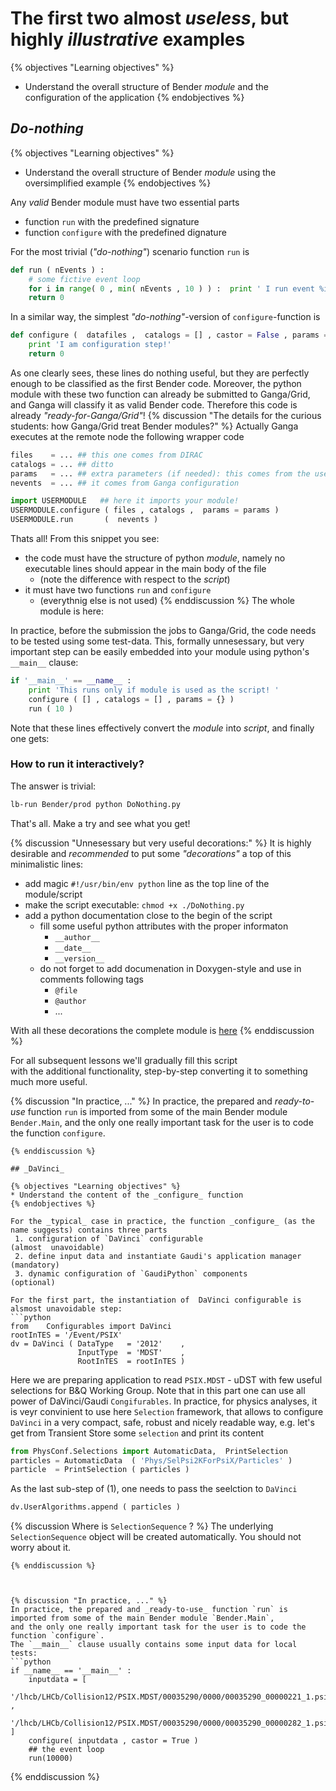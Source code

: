 # The  first  two almost _useless_, but highly _illustrative_ examples 

{% objectives "Learning objectives" %}
* Understand the overall structure of Bender _module_ and the configuration of the application 
{% endobjectives %}

## _Do-nothing_

{% objectives "Learning objectives" %}
* Understand the overall structure of Bender _module_ using the oversimplified example
{% endobjectives %}

Any _valid_ Bender module must have two essential parts 

 - function `run`  with the predefined signature 
 - function `configure` with the predefined dignature 

For the most trivial (_"do-nothing"_) scenario function `run` is
```python
def run ( nEvents ) :
    # some fictive event loop 
    for i in range( 0 , min( nEvents , 10 ) ) :  print ' I run event %i ' % i        
    return 0
```
In a similar way, the simplest _"do-nothing"_-version of `configure`-function is 
```python
def configure (  datafiles ,  catalogs = [] , castor = False , params = {} ) :   
    print 'I am configuration step!'
    return 0
``` 
As one clearly sees, these lines do nothing useful, but they are perfectly enough
to be classified as the first Bender code. 
Moreover, the python module with these two function
can already be submitted to Ganga/Grid, and Ganga will classify it as valid Bender code.
Therefore this code is already _"ready-for-Ganga/Grid"_!
{% discussion "The details for the curious students: how Ganga/Grid treat Bender modules?" %}
Actually Ganga executes at the remote node the following wrapper code
```python
files    = ... ## this one comes from DIRAC
catalogs = ... ## ditto 
params   = ... ## extra parameters (if needed): this comes from the user
nevents  = ... ## it comes from Ganga configuration

import USERMODULE   ## here it imports your module! 
USERMODULE.configure ( files , catalogs ,  params = params )  
USERMODULE.run       (  nevents )
```
Thats all! From this snippet you see:
 - the code must have the structure of python _module_, namely no executable lines should appear in the main body of the file  
    - (note  the difference with respect to the _script_)
 - it must have two functions `run` and `configure`  
    - (everythnig else is not used)
{% enddiscussion %}
The whole module is here:
<script src="https://gist.github.com/VanyaBelyaev/328a015a409ebe3c04f94feba8f9e16f.js"></script>


In practice, before the submission the jobs to Ganga/Grid, the code needs to be tested using some test-data. 
This, formally unnesessary, but very important step can be easily embedded into your module using 
python's `__main__` clause:
```python
if '__main__' == __name__ : 
    print 'This runs only if module is used as the script! '
    configure ( [] , catalogs = [] , params = {} )    
    run ( 10 ) 
```
Note that these lines effectively convert the _module_ into _script_, and finally one gets: 
<script src="https://gist.github.com/VanyaBelyaev/4d96dbfa8e94379b284ec7364365dde6.js"></script> 


### How  to run it interactively? 

The answer is trivial:
```bash
lb-run Bender/prod python DoNothing.py
```
That's all. Make a try and see what you get!

{% discussion "Unnesessary but very useful decorations:" %}
It is highly desirable and _recommended_ to put some _"decorations"_ a top of this minimalistic lines:
 - add magic  `#!/usr/bin/env python` line as the top line of the module/script 
 - make the script executable: `chmod +x ./DoNothing.py`
 - add a python documentation close to the begin of the script
   - fill some useful python attributes with the proper informaton
      * `__author__`
      * `__date__`
      * `__version__`
   - do not forget to add documenation in Doxygen-style and use in  comments following tags 
      *  `@file`
      *  `@author`
      *  ... 

With all these decorations the complete module is [here](https://gist.github.com/VanyaBelyaev/1deeb39959f44689f054006c290d1432)
{% enddiscussion %}

For all subsequent lessons we'll gradually fill this script  
with the additional functionality,  step-by-step converting 
it to something much more useful.   
 
{% discussion "In practice, ..." %}
In practice, the prepared and _ready-to-use_ function `run` is imported from some of the main Bender module `Bender.Main`,
and the only one really important task for the user is to code the function `configure`.
```
{% enddiscussion %}

## _DaVinci_

{% objectives "Learning objectives" %}
* Understand the content of the _configure_ function
{% endobjectives %}

For the _typical_ case in practice, the function _configure_ (as the name suggests) contains three parts 
 1. configuration of `DaVinci` configurable                        (almost  unavoidable)
 2. define input data and instantiate Gaudi's application manager  (mandatory) 
 3. dynamic configuration of `GaudiPython` components              (optional)
 
For the first part, the instantiation of  DaVinci configurable is alsmost unavoidable step:
```python
from    Configurables import DaVinci
rootInTES = '/Event/PSIX'
dv = DaVinci ( DataType   = '2012'    ,
               InputType  = 'MDST'    ,
               RootInTES  = rootInTES )
```
Here we are preparing application to read `PSIX.MDST` - uDST with few useful selections for B&Q Working Group.
Note that in this part one can use all power of DaVinci/Gaudi `Congifurables`. 
In practice, for physics analyses, it is veyr convinient to use here `Selection` framework, that 
allows to configure `DaVinci` in a very compact, safe, robust and nicely  readable way, e.g.
let's get from Transient Store some `selection` and print its content
```python
from PhysConf.Selections import AutomaticData,  PrintSelection
particles = AutomaticData  ( 'Phys/SelPsi2KForPsiX/Particles' ) 
particle  = PrintSelection ( particles )  
```       
As the last sub-step of (1), one needs to pass the seelction to `DaVinci`
```python
dv.UserAlgorithms.append ( particles )
```
{% discussion Where is `SelectionSequence` ? %}
The underlying `SelectionSequence` object will be created automatically. 
You should not worry about it. 
```
{% enddiscussion %}
  


{% discussion "In practice, ..." %}
In practice, the prepared and _ready-to-use_ function `run` is imported from some of the main Bender module `Bender.Main`,
and the only one really important task for the user is to code the function `configure`.
The `__main__` clause usually contains some input data for local tests:
```python
if __name__ == '__main__' :
    inputdata = [
        '/lhcb/LHCb/Collision12/PSIX.MDST/00035290/0000/00035290_00000221_1.psix.mdst' ,
        '/lhcb/LHCb/Collision12/PSIX.MDST/00035290/0000/00035290_00000282_1.psix.mdst' ]
    configure( inputdata , castor = True )
    ## the event loop 
    run(10000)
```
{% enddiscussion %}
